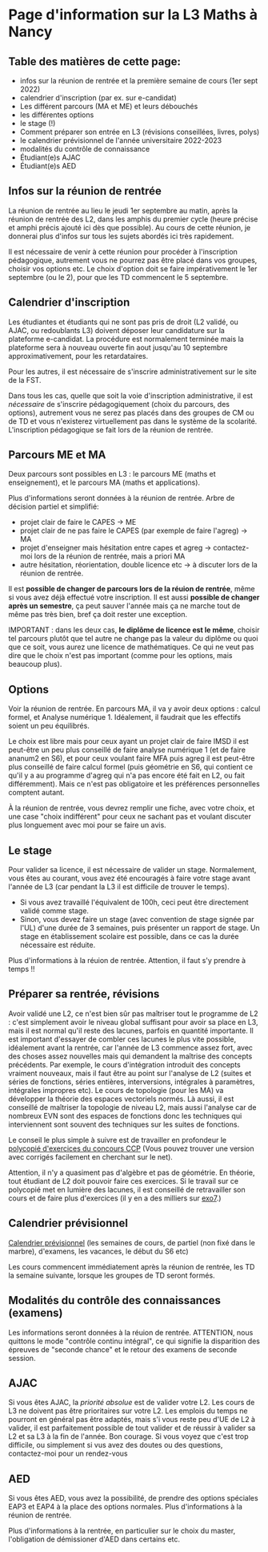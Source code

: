 Page d'information sur la L3 Maths à Nancy
==========================================

Table des matières de cette page:
---------------------------------

- infos sur la réunion de rentrée et la première semaine de cours (1er sept 2022)
- calendrier d'inscription (par ex. sur e-candidat)
- Les différent parcours (MA et ME) et leurs débouchés
- les différentes options
- le stage (!)
- Comment préparer son entrée en L3 (révisions conseillées, livres, polys)
- le calendrier prévisionnel de l'année universitaire 2022-2023
- modalités du contrôle de connaissance
- Étudiant(e)s AJAC
- Étudiant(e)s AED



Infos sur la réunion de rentrée
--------------------------------

La réunion de rentrée au lieu le jeudi 1er septembre au matin, après la réunion de rentrée des L2, dans les amphis du premier cycle (heure précise et amphi précis ajouté ici dès que possible).
Au cours de cette réunion, je donnerai plus d'infos sur tous les sujets abordés ici très rapidement.

Il est nécessaire de venir à cette réunion pour procéder à l'inscription pédagogique, autrement vous ne pourrez pas être placé dans vos groupes, choisir vos options etc. Le choix d'option doit se faire impérativement le 1er septembre (ou le 2), pour que les TD commencent le 5 septembre.

Calendrier d'inscription
------------------------

Les étudiantes et étudiants qui ne sont pas pris de droit (L2 validé, ou AJAC, ou redoublants L3) doivent déposer leur candidature sur la plateforme e-candidat. La procédure est normalement terminée mais la plateforme sera à nouveau ouverte fin aout jusqu'au 10 septembre approximativement, pour les retardataires.

Pour les autres, il est nécessaire de s'inscrire administrativement sur le site de la FST.

Dans tous les cas, quelle que soit la voie d'inscription administrative, il est *nécessaire* de s'inscrire pédagogiquement (choix du parcours, des options), autrement vous ne serez pas placés dans des groupes de CM ou de TD et vous n'existerez virtuellement pas dans le système de la scolarité. L'inscription pédagogique se fait lors de la réunion de rentrée.


Parcours ME et MA
-----------------

Deux parcours sont possibles en L3 : le parcours ME (maths et enseignement), et le parcours MA (maths et applications).

Plus d'informations seront données à la réunion de rentrée. Arbre de décision partiel et simplifié:
- projet clair de faire le CAPES -> ME
- projet clair de ne pas faire le CAPES (par exemple de faire l'agreg) -> MA 
- projet d'enseigner mais hésitation entre capes et agreg -> contactez-moi lors de la réunion de rentrée, mais a priori MA
- autre hésitation, réorientation, double licence etc -> à discuter lors de la réunion de rentrée.

Il est **possible de changer de parcours lors de la réuion de rentrée**, même si vous avez déjà effectué votre inscription.
Il est aussi **possible de changer après un semestre**, ça peut sauver l'année mais ça ne marche tout de même pas très bien, bref ça doit rester une exception.

IMPORTANT : dans les deux cas, **le diplôme de licence est le même**, choisir tel parcours plutôt que tel autre ne change pas la valeur du diplôme ou quoi que ce soit, vous aurez une licence de mathématiques. Ce qui ne veut pas dire que le choix n'est pas important (comme pour les options, mais beaucoup plus).

Options
-------

Voir la réunion de rentrée. En parcours MA, il va y avoir deux options : calcul formel, et Analyse numérique 1. Idéalement, il faudrait que les effectifs soient un peu équilibrés. 

Le choix est libre mais pour ceux ayant un projet clair de faire IMSD il est peut-être un peu plus conseillé de faire analyse numérique 1 (et de faire ananum2 en S6), et pour ceux voulant faire MFA puis agreg il est peut-être plus conseillé de faire calcul formel (puis géométrie en S6, qui contient ce qu'il y a au programme d'agreg qui n'a pas encore été fait en L2, ou fait différemment). Mais ce n'est pas obligatoire et les préférences personnelles comptent autant.

À la réunion de rentrée, vous devrez remplir une fiche, avec votre choix, et une case "choix indifférent" pour ceux ne sachant pas et voulant discuter plus longuement avec moi pour se faire un avis.

Le stage
--------

Pour valider sa licence, il est nécessaire de valider un stage. Normalement, vous êtes au courant, vous avez été encouragés à faire votre stage avant l'année de L3 (car pendant la L3 il est difficile de trouver le temps).
- Si vous avez travaillé l'équivalent de 100h, ceci peut être directement validé comme stage.
- Sinon, vous devez faire un stage (avec convention de stage signée par l'UL) d'une durée de 3 semaines, puis présenter un rapport de stage. Un stage en établissement scolaire est possible, dans ce cas la durée nécessaire est réduite.

Plus d'informations à la réuion de rentrée. Attention, il faut s'y prendre à temps !!

Préparer sa rentrée, révisions
------------------------------

Avoir validé une L2, ce n'est bien sûr pas maîtriser tout le programme de L2 : c'est simplement avoir le niveau global suffisant pour avoir sa place en L3, mais il est normal qu'il reste des lacunes, parfois en quantité importante.
Il est important d'essayer de combler ces lacunes le plus vite possible, idéalement avant la rentrée, car l'année de L3 commence assez fort, avec des choses assez nouvelles mais qui demandent la maîtrise des concepts précédents. Par exemple, le cours d'intégration introduit des concepts vraiment nouveaux, mais il faut être au point sur l'analyse de L2 (suites et séries de fonctions, séries entières, interversions, intégrales à paramètres, intégrales impropres etc). Le cours de topologie (pour les MA) va développer la théorie des espaces vectoriels normés. Là aussi, il est conseillé de maîtriser la topologie de niveau L2, mais aussi l'analyse car de nombreux EVN sont des espaces de fonctions donc les techniques qui interviennent sont souvent des techniques sur les suites de fonctions.

Le conseil le plus simple à suivre est de travailler en profondeur le [polycopié d'exercices du concours CCP](https://www.concours-commun-inp.fr/_attachment/nouvel-accordeon-2/banque%20finale%20sans%20corr%2022-V2.pdf?download=true) (Vous pouvez trouver une version avec corrigés facilement en cherchant sur le net).

Attention, il n'y a quasiment pas d'algèbre et pas de géométrie. En théorie, tout étudiant de L2 doit pouvoir faire ces exercices. Si le travail sur ce polycopié met en lumière des lacunes, il est conseillé de retravailler son cours et de faire plus d'exercices (il y en a des milliers sur [exo7](http://exo7.emath.fr/search.php).)



Calendrier prévisionnel
-----------------------

[Calendrier prévisionnel](cal-2022-2023v0.png) (les semaines de cours, de partiel (non fixé dans le marbre), d'examens, les vacances, le début du S6 etc)

Les cours commencent immédiatement après la réunion de rentrée, les TD la semaine suivante, lorsque les groupes de TD seront formés.


Modalités du contrôle des connaissances (examens)
---------------------------------------

Les informations seront données à la réuion de rentrée.
ATTENTION, nous quittons le mode "contrôle continu intégral", ce qui signifie la disparition des épreuves de "seconde chance" et le retour des examens de seconde session. 

AJAC
----

Si vous êtes AJAC, la *priorité absolue* est de valider votre L2. Les cours de L3 ne doivent pas être prioritaires sur votre L2. Les emplois du temps ne pourront en général pas être adaptés, mais s'i vous reste peu d'UE de L2 à valider, il est parfaitement possible de tout valider et de réussir à valider sa L2 et sa L3 à la fin de l'année. Bon courage.
Si vous voyez que c'est trop difficile, ou simplement si vus avez des doutes ou des questions, contactez-moi pour un rendez-vous

AED
---

Si vous êtes AED, vous avez la possibilité, de prendre des options spéciales EAP3 et EAP4 à la place des options normales. Plus d'informations à la réunion de rentrée.

Plus d'informations à la rentrée, en particulier sur le choix du master, l'obligation de démissioner d'AED dans certains etc.








